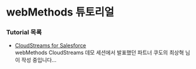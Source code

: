 # webMethods 튜토리얼  
  
  
  ### Tutorial 목록  
  * [CloudStreams for Salesforce](./CloudStreams/)  
  webMethods CloudStreams 데모 세션에서 발표했던 파트너 쿠도의 최상혁 님이 작성 중입니다...  
  
  
  